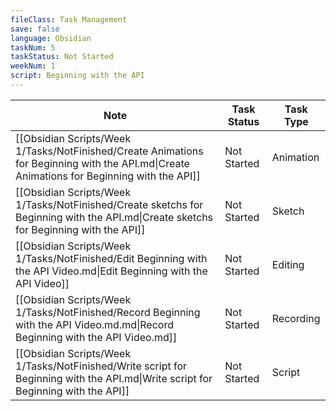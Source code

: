 ```yaml
---
fileClass: Task Management
save: false
language: Obsidian
taskNum: 5
taskStatus: Not Started
weekNum: 1
script: Beginning with the API
---
```

| Note                                                                                                                                        | Task Status | Task Type |
| ------------------------------------------------------------------------------------------------------------------------------------------- | ----------- | --------- |
| [[Obsidian Scripts/Week 1/Tasks/NotFinished/Create Animations for Beginning with the API.md\|Create Animations for Beginning with the API]] | Not Started | Animation |
| [[Obsidian Scripts/Week 1/Tasks/NotFinished/Create sketchs for Beginning with the API.md\|Create sketchs for Beginning with the API]]       | Not Started | Sketch    |
| [[Obsidian Scripts/Week 1/Tasks/NotFinished/Edit Beginning with the API Video.md\|Edit Beginning with the API Video]]                       | Not Started | Editing   |
| [[Obsidian Scripts/Week 1/Tasks/NotFinished/Record Beginning with the API Video.md.md\|Record Beginning with the API Video.md]]             | Not Started | Recording |
| [[Obsidian Scripts/Week 1/Tasks/NotFinished/Write script for Beginning with the API.md\|Write script for Beginning with the API]]           | Not Started | Script    |
